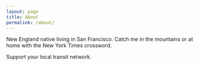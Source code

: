 ```yaml
---
layout: page
title: About
permalink: /about/
---
```


New England native living in San Francisco. Catch me in the mountains or at home with the New York Times crossword.

Support your local transit network.
